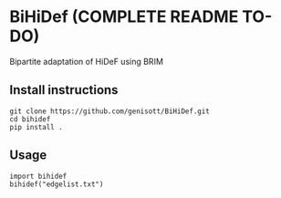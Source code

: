 # BiHiDef (COMPLETE README TO-DO)
Bipartite adaptation of HiDeF using BRIM

## Install instructions
```
git clone https://github.com/genisott/BiHiDef.git
cd bihidef
pip install .
```
## Usage
```
import bihidef
bihidef("edgelist.txt")
```
